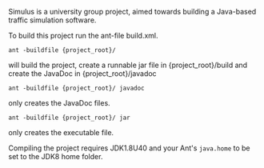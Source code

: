 Simulus is a university group project, aimed towards building a Java-based traffic simulation software.

To build this project run the ant-file build.xml.

```
ant -buildfile {project_root}/
``` 
will build the project, create a runnable jar file in {project_root}/build and create the JavaDoc in {project_root}/javadoc

```
ant -buildfile {project_root}/ javadoc
```
only creates the JavaDoc files.

```
ant -buildfile {project_root}/ jar
```
only creates the executable file.

Compiling the project requires JDK1.8U40 and your Ant's `java.home` to be set to the JDK8 home folder.
